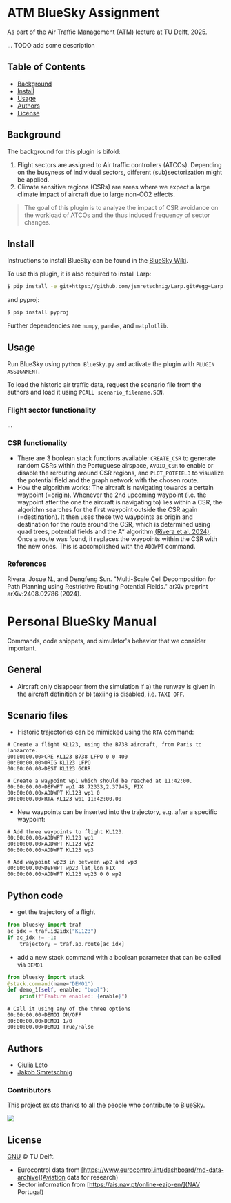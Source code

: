 # ATM BlueSky Assignment
As part of the Air Traffic Management (ATM) lecture at TU Delft, 2025.

... TODO add some description

## Table of Contents

- [Background](#background)
- [Install](#install)
- [Usage](#usage)
- [Authors](#authors)
- [License](#license)

## Background

The background for this plugin is bifold:
1. Flight sectors are assigned to Air traffic controllers (ATCOs). Depending on the busyness of individual sectors, different (sub)sectorization might be applied.
2. Climate sensitive regions (CSRs) are areas where we expect a large climate impact of aircraft due to large non-CO2 effects.

> The goal of this plugin is to analyze the impact of CSR avoidance on the workload of ATCOs and the thus induced frequency of sector changes.

## Install

Instructions to install BlueSky can be found in the [BlueSky Wiki](https://github.com/TUDelft-CNS-ATM/bluesky/wiki/Installation).

To use this plugin, it is also required to install Larp:

```sh
$ pip install -e git+https://github.com/jsmretschnig/Larp.git#egg=Larp
```

and pyproj:
```sh
$ pip install pyproj
```

Further dependencies are `numpy`, `pandas`, and `matplotlib`.

## Usage

Run BlueSky using `python BlueSky.py` and activate the plugin with `PLUGIN ASSIGNMENT`.

To load the historic air traffic data, request the scenario file from the authors and load it using `PCALL scenario_filename.SCN`.

### Flight sector functionality
...

### CSR functionality
- There are 3 boolean stack functions available: `CREATE_CSR` to generate random CSRs within the Portuguese airspace, `AVOID_CSR` to enable or disable the rerouting around CSR regions, and `PLOT_POTFIELD` to visualize the potential field and the graph network with the chosen route.
- How the algorithm works: The aircraft is navigating towards a certain waypoint (=origin). Whenever the 2nd upcoming waypoint (i.e. the waypoint after the one the aircraft is navigating to) lies within a CSR, the algorithm searches for the first waypoint outside the CSR again (=destination). It then uses these two waypoints as origin and destination for the route around the CSR, which is determined using quad trees, potential fields and the A* algorithm [(Rivera et al. 2024)](#references). Once a route was found, it replaces the waypoints within the CSR with the new ones. This is accomplished with the `ADDWPT` command.

### References
Rivera, Josue N., and Dengfeng Sun. "Multi-Scale Cell Decomposition for Path Planning using Restrictive Routing Potential Fields." arXiv preprint arXiv:2408.02786 (2024).

# Personal BlueSky Manual
Commands, code snippets, and simulator's behavior that we consider important.

## General
- Aircraft only disappear from the simulation if a) the runway is given in the aircraft definition or b) taxiing is disabled, i.e. `TAXI OFF`.

## Scenario files
- Historic trajectories can be mimicked using the `RTA` command:

```
# Create a flight KL123, using the B738 aircraft, from Paris to Lanzarote.
00:00:00.00>CRE KL123 B738 LFPO 0 0 400
00:00:00.00>ORIG KL123 LFPO
00:00:00.00>DEST KL123 GCRR

# Create a waypoint wp1 which should be reached at 11:42:00.
00:00:00.00>DEFWPT wp1 48.72333,2.37945, FIX
00:00:00.00>ADDWPT KL123 wp1 0
00:00:00.00>RTA KL123 wp1 11:42:00.00
```

- New waypoints can be inserted into the trajectory, e.g. after a specific waypoint:
```
# Add three waypoints to flight KL123.
00:00:00.00>ADDWPT KL123 wp1
00:00:00.00>ADDWPT KL123 wp2
00:00:00.00>ADDWPT KL123 wp3

# Add waypoint wp23 in between wp2 and wp3
00:00:00.00>DEFWPT wp23 lat,lon FIX
00:00:00.00>ADDWPT KL123 wp23 0 0 wp2
```

## Python code
- get the trajectory of a flight

```python
from bluesky import traf
ac_idx = traf.id2idx("KL123")
if ac_idx != -1:
    trajectory = traf.ap.route[ac_idx]
```

- add a new stack command with a boolean parameter that can be called via `DEMO1`
```python
from bluesky import stack
@stack.command(name="DEMO1")
def demo_1(self, enable: "bool"):
    print(f"Feature enabled: {enable}")
```

```
# Call it using any of the three options
00:00:00.00>DEMO1 ON/OFF
00:00:00.00>DEMO1 1/0
00:00:00.00>DEMO1 True/False
```


## Authors

- [Giulia Leto](https://github.com/giulialeto)
- [Jakob Smretschnig](https://github.com/jsmretschnig)

### Contributors

This project exists thanks to all the people who contribute to [BlueSky](https://github.com/TUDelft-CNS-ATM/bluesky).

<a href="https://github.com/TUDelft-CNS-ATM/bluesky/graphs/contributors">
  <img src="https://contrib.rocks/image?repo=TUDelft-CNS-ATM/bluesky" />
</a>

## License

[GNU](LICENSE) © TU Delft.
- Eurocontrol data from [https://www.eurocontrol.int/dashboard/rnd-data-archive](Aviation data for research)
- Sector information from [https://ais.nav.pt/online-eaip-en/](NAV Portugal)

